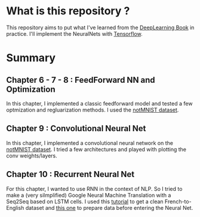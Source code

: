 # What is this repository ?

This repository aims to put what I've learned from the [DeepLearning Book](http://www.deeplearningbook.org/) in practice.
I'll implement the NeuralNets with [Tensorflow](https://www.tensorflow.org/).

# Summary

## Chapter 6 - 7 - 8 : FeedForward NN and Optimization

In this chapter, I implemented a classic feedforward model and tested a few optmization and regluarization methods. 
I used the [notMNIST dataset](http://yaroslavvb.blogspot.fr/2011/09/notmnist-dataset.html).

## Chapter 9 : Convolutional Neural Net

In this chapter, I implemented a convolutional neural network on the [notMNIST dataset](http://yaroslavvb.blogspot.fr/2011/09/notmnist-dataset.html). I tried a few architectures and played with plotting the conv weights/layers.

## Chapter 10 : Recurrent Neural Net

For this chapter, I wanted to use RNN in the context of NLP. So I tried to make a (very silmplified) Google Neural Machine Translation with a Seq2Seq based on LSTM cells. I used this [tutorial](https://machinelearningmastery.com/prepare-french-english-dataset-machine-translation/) to get a clean French-to-English dataset and [this one](https://machinelearningmastery.com/develop-neural-machine-translation-system-keras/) to prepare data before entering the Neural Net.